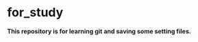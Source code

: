 <h1>for_study</h1>

<strong>This repository is for learning git and saving some setting files.</strong>

